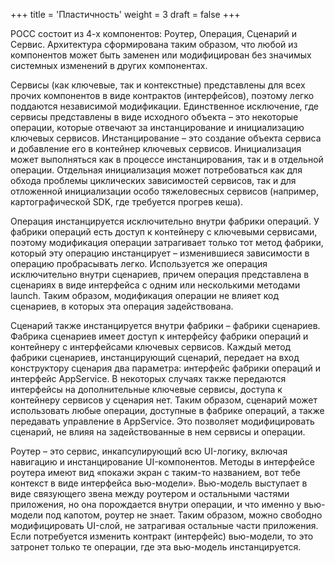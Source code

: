 +++
title = 'Пластичность'
weight = 3
draft = false
+++

РОСС состоит из 4-х компонентов: Роутер, Операция, Сценарий и Сервис. Архитектура сформирована таким образом, что любой из компонентов может быть заменен или модифицирован без значимых системных изменений в других компонентах.

Сервисы (как ключевые, так и контекстные) представлены для всех прочих компонентов в виде контрактов (интерфейсов), поэтому легко поддаются независимой модификации. Единственное исключение, где сервисы представлены в виде исходного объекта – это некоторые операции, которые отвечают за инстанцирование и инициализацию ключевых сервисов. Инстанцирование – это создание объекта сервиса и добавление его в контейнер ключевых сервисов. Инициализация может выполняться как в процессе инстанцирования, так и в отдельной операции. Отдельная инициализация может потребоваться как для обхода проблемы циклических зависимостей сервисов, так и для отложенной инициализации особо тяжеловесных сервисов (например, картографической SDK, где требуется прогрев кеша).

Операция инстанцируется исключительно внутри фабрики операций. У фабрики операций есть доступ к контейнеру с ключевыми сервисами, поэтому модификация операции затрагивает только тот метод фабрики, который эту операцию инстанцирует – изменившиеся зависимости в операцию пробрасывать легко. Используется же операция исключительно внутри сценариев, причем операция представлена в сценариях в виде интерфейса с одним или несколькими методами launch. Таким образом, модификация операции не влияет код сценариев, в которых эта операция задействована.

Сценарий также инстанцируется внутри фабрики – фабрики сценариев. Фабрика сценариев имеет доступ к интерфейсу фабрики операций и контейнеру с интерфейсами ключевых сервисов. Каждый метод фабрики сценариев, инстанцирующий сценарий, передает на вход конструктору сценария два параметра: интерфейс фабрики операций и интерфейс AppService. В некоторых случаях также передаются интерфейсы на дополнительные ключевые сервисы, доступа к контейнеру сервисов у сценария нет. Таким образом, сценарий может использовать любые операции, доступные в фабрике операций, а также передавать управление в AppService. Это позволяет модифицировать сценарий, не влияя на задействованные в нем сервисы и операции.

Роутер – это сервис, инкапсулирующий всю UI-логику, включая навигацию и инстанцирование UI-компонентов. Методы в интерфейсе роутера имеют вид «покажи экран с таким-то названием, вот тебе контекст в виде интерфейса вью-модели». Вью-модель выступает в виде связующего звена между роутером и остальными частями приложения, но она порождается внутри операции, и что именно у вью-модели под капотом, роутер не знает. Таким образом, можно свободно модифицировать UI-слой, не затрагивая остальные части приложения. Если потребуется изменить контракт (интерфейс) вью-модели, то это затронет только те операции, где эта вью-модель инстанцируется.
